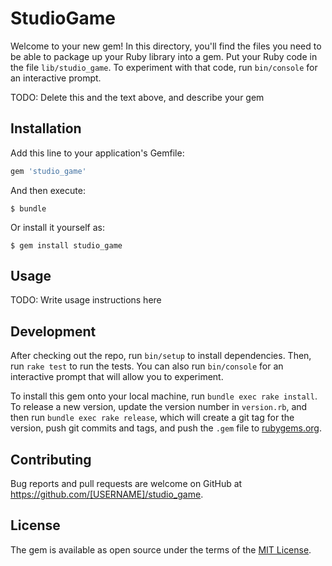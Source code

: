 # StudioGame

Welcome to your new gem! In this directory, you'll find the files you need to be able to package up your Ruby library into a gem. Put your Ruby code in the file `lib/studio_game`. To experiment with that code, run `bin/console` for an interactive prompt.

TODO: Delete this and the text above, and describe your gem

## Installation

Add this line to your application's Gemfile:

```ruby
gem 'studio_game'
```

And then execute:

    $ bundle

Or install it yourself as:

    $ gem install studio_game

## Usage

TODO: Write usage instructions here

## Development

After checking out the repo, run `bin/setup` to install dependencies. Then, run `rake test` to run the tests. You can also run `bin/console` for an interactive prompt that will allow you to experiment.

To install this gem onto your local machine, run `bundle exec rake install`. To release a new version, update the version number in `version.rb`, and then run `bundle exec rake release`, which will create a git tag for the version, push git commits and tags, and push the `.gem` file to [rubygems.org](https://rubygems.org).

## Contributing

Bug reports and pull requests are welcome on GitHub at https://github.com/[USERNAME]/studio_game.

## License

The gem is available as open source under the terms of the [MIT License](https://opensource.org/licenses/MIT).
